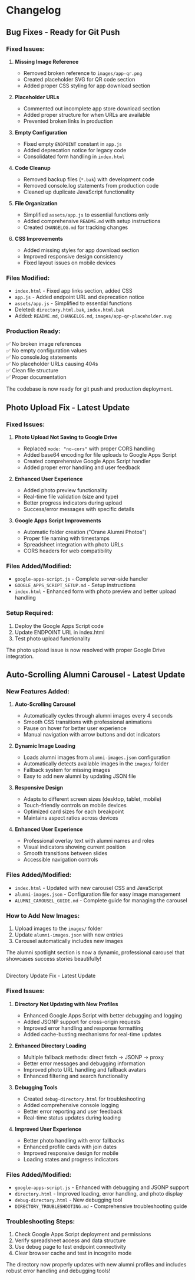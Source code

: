 # Changelog

## Bug Fixes - Ready for Git Push

### Fixed Issues:

1. **Missing Image Reference**
   - Removed broken reference to `images/app-qr.png`
   - Created placeholder SVG for QR code section
   - Added proper CSS styling for app download section

2. **Placeholder URLs**
   - Commented out incomplete app store download section
   - Added proper structure for when URLs are available
   - Prevented broken links in production

3. **Empty Configuration**
   - Fixed empty `ENDPOINT` constant in `app.js`
   - Added deprecation notice for legacy code
   - Consolidated form handling in `index.html`

4. **Code Cleanup**
   - Removed backup files (`*.bak`) with development code
   - Removed console.log statements from production code
   - Cleaned up duplicate JavaScript functionality

5. **File Organization**
   - Simplified `assets/app.js` to essential functions only
   - Added comprehensive `README.md` with setup instructions
   - Created `CHANGELOG.md` for tracking changes

6. **CSS Improvements**
   - Added missing styles for app download section
   - Improved responsive design consistency
   - Fixed layout issues on mobile devices

### Files Modified:
- `index.html` - Fixed app links section, added CSS
- `app.js` - Added endpoint URL and deprecation notice
- `assets/app.js` - Simplified to essential functions
- Deleted: `directory.html.bak`, `index.html.bak`
- Added: `README.md`, `CHANGELOG.md`, `images/app-qr-placeholder.svg`

### Production Ready:
✅ No broken image references  
✅ No empty configuration values  
✅ No console.log statements  
✅ No placeholder URLs causing 404s  
✅ Clean file structure  
✅ Proper documentation  

The codebase is now ready for git push and production deployment.

## Photo Upload Fix - Latest Update

### Fixed Issues:

1. **Photo Upload Not Saving to Google Drive**
   - Replaced `mode: "no-cors"` with proper CORS handling
   - Added base64 encoding for file uploads to Google Apps Script
   - Created comprehensive Google Apps Script handler
   - Added proper error handling and user feedback

2. **Enhanced User Experience**
   - Added photo preview functionality
   - Real-time file validation (size and type)
   - Better progress indicators during upload
   - Success/error messages with specific details

3. **Google Apps Script Improvements**
   - Automatic folder creation ("Orane Alumni Photos")
   - Proper file naming with timestamps
   - Spreadsheet integration with photo URLs
   - CORS headers for web compatibility

### Files Added/Modified:
- `google-apps-script.js` - Complete server-side handler
- `GOOGLE_APPS_SCRIPT_SETUP.md` - Setup instructions
- `index.html` - Enhanced form with photo preview and better upload handling

### Setup Required:
1. Deploy the Google Apps Script code
2. Update ENDPOINT URL in index.html
3. Test photo upload functionality

The photo upload issue is now resolved with proper Google Drive integration.

## Auto-Scrolling Alumni Carousel - Latest Update

### New Features Added:

1. **Auto-Scrolling Carousel**
   - Automatically cycles through alumni images every 4 seconds
   - Smooth CSS transitions with professional animations
   - Pause on hover for better user experience
   - Manual navigation with arrow buttons and dot indicators

2. **Dynamic Image Loading**
   - Loads alumni images from `alumni-images.json` configuration
   - Automatically detects available images in the `images/` folder
   - Fallback system for missing images
   - Easy to add new alumni by updating JSON file

3. **Responsive Design**
   - Adapts to different screen sizes (desktop, tablet, mobile)
   - Touch-friendly controls on mobile devices
   - Optimized card sizes for each breakpoint
   - Maintains aspect ratios across devices

4. **Enhanced User Experience**
   - Professional overlay text with alumni names and roles
   - Visual indicators showing current position
   - Smooth transitions between slides
   - Accessible navigation controls

### Files Added/Modified:
- `index.html` - Updated with new carousel CSS and JavaScript
- `alumni-images.json` - Configuration file for easy image management
- `ALUMNI_CAROUSEL_GUIDE.md` - Complete guide for managing the carousel

### How to Add New Images:
1. Upload images to the `images/` folder
2. Update `alumni-images.json` with new entries
3. Carousel automatically includes new images

The alumni spotlight section is now a dynamic, professional carousel that showcases success stories beautifully!
##
 Directory Update Fix - Latest Update

### Fixed Issues:

1. **Directory Not Updating with New Profiles**
   - Enhanced Google Apps Script with better debugging and logging
   - Added JSONP support for cross-origin requests
   - Improved error handling and response formatting
   - Added cache-busting mechanisms for real-time updates

2. **Enhanced Directory Loading**
   - Multiple fallback methods: direct fetch → JSONP → proxy
   - Better error messages and debugging information
   - Improved photo URL handling and fallback avatars
   - Enhanced filtering and search functionality

3. **Debugging Tools**
   - Created `debug-directory.html` for troubleshooting
   - Added comprehensive console logging
   - Better error reporting and user feedback
   - Real-time status updates during loading

4. **Improved User Experience**
   - Better photo handling with error fallbacks
   - Enhanced profile cards with join dates
   - Improved responsive design for mobile
   - Loading states and progress indicators

### Files Added/Modified:
- `google-apps-script.js` - Enhanced with debugging and JSONP support
- `directory.html` - Improved loading, error handling, and photo display
- `debug-directory.html` - New debugging tool
- `DIRECTORY_TROUBLESHOOTING.md` - Comprehensive troubleshooting guide

### Troubleshooting Steps:
1. Check Google Apps Script deployment and permissions
2. Verify spreadsheet access and data structure
3. Use debug page to test endpoint connectivity
4. Clear browser cache and test in incognito mode

The directory now properly updates with new alumni profiles and includes robust error handling and debugging tools!